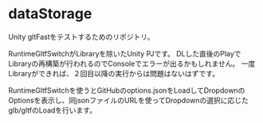 # dataStorage
Unity gltFastをテストするためのリポジトリ。

RuntimeGltfSwitchがLibraryを除いたUnity PJです。
DLした直後のPlayでLibraryの再構築が行われるのでConsoleでエラーが出るかもしれません。
一度Libraryができれば、２回目以降の実行からは問題はないはずです。

RuntimeGltfSwitchを使うとGitHubのoptions.jsonをLoadしてDropdownのOptionsを表示し、同jsonファイルのURLを使ってDropdownの選択に応じたglb/gltfのLoadを行います。

